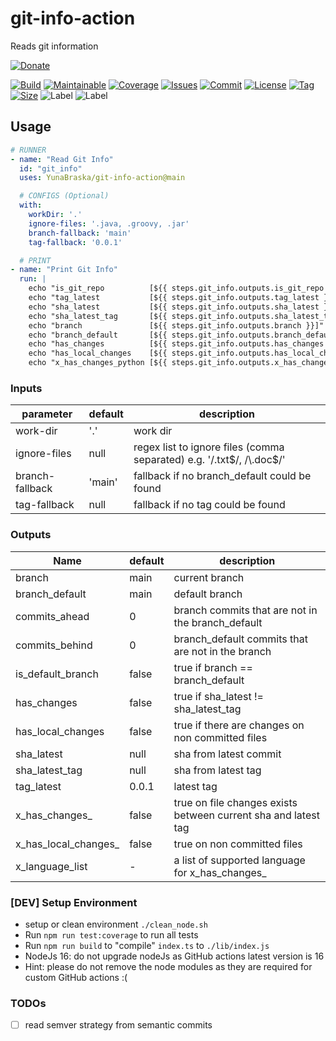 # git-info-action

Reads git information

[![Donate](https://img.shields.io/badge/Donate-PayPal-green.svg)](https://www.paypal.com/donate/?hosted_button_id=HFHFUT3G6TZF6)

[![Build][build_shield]][build_link]
[![Maintainable][maintainable_shield]][maintainable_link]
[![Coverage][coverage_shield]][coverage_link]
[![Issues][issues_shield]][issues_link]
[![Commit][commit_shield]][commit_link]
[![License][license_shield]][license_link]
[![Tag][tag_shield]][tag_link]
[![Size][size_shield]][size_shield]
![Label][label_shield]
![Label][node_version]

## Usage

```yaml
# RUNNER
- name: "Read Git Info"
  id: "git_info"
  uses: YunaBraska/git-info-action@main

  # CONFIGS (Optional)
  with:
    workDir: '.'
    ignore-files: '.java, .groovy, .jar'
    branch-fallback: 'main'
    tag-fallback: '0.0.1'

  # PRINT
- name: "Print Git Info"
  run: |
    echo "is_git_repo          [${{ steps.git_info.outputs.is_git_repo }}]"
    echo "tag_latest           [${{ steps.git_info.outputs.tag_latest }}]"
    echo "sha_latest           [${{ steps.git_info.outputs.sha_latest }}]"
    echo "sha_latest_tag       [${{ steps.git_info.outputs.sha_latest_tag }}]"
    echo "branch               [${{ steps.git_info.outputs.branch }}]"
    echo "branch_default       [${{ steps.git_info.outputs.branch_default }}]"
    echo "has_changes          [${{ steps.git_info.outputs.has_changes }}]"
    echo "has_local_changes    [${{ steps.git_info.outputs.has_local_changes }}]"
    echo "x_has_changes_python [${{ steps.git_info.outputs.x_has_changes_python }}]"

```

### Inputs

| parameter       | default | description                                                            |
|-----------------|---------|------------------------------------------------------------------------|
| work-dir        | '.'     | work dir                                                               |
| ignore-files    | null    | regex list to ignore files (comma separated) e.g. '/\.txt$/, /\.doc$/' |
| branch-fallback | 'main'  | fallback if no branch_default could be found                           |
| tag-fallback    | null    | fallback if no tag could be found                                      |

### Outputs

| Name                       | default | description                                                    |
|----------------------------|---------|----------------------------------------------------------------|
| branch                     | main    | current branch                                                 |
| branch_default             | main    | default branch                                                 |
| commits_ahead              | 0       | branch commits that are not in the branch_default              |
| commits_behind             | 0       | branch_default commits that are not in the branch              |
| is_default_branch          | false   | true if branch == branch_default                               |
| has_changes                | false   | true if sha_latest != sha_latest_tag                           |
| has_local_changes          | false   | true if there are changes on non committed files               |
| sha_latest                 | null    | sha from latest commit                                         |
| sha_latest_tag             | null    | sha from latest tag                                            |
| tag_latest                 | 0.0.1   | latest tag                                                     |
| x_has_changes_<lang>       | false   | true on file changes exists between current sha and latest tag |
| x_has_local_changes_<lang> | false   | true on non committed files                                    |
| x_language_list            | -       | a list of supported language for x_has_changes_<lang>          |

### \[DEV] Setup Environment

* setup or clean environment `./clean_node.sh`
* Run `npm run test:coverage` to run all tests
* Run `npm run build` to "compile" `index.ts` to `./lib/index.js`
* NodeJs 16: do not upgrade nodeJs as GitHub actions latest version is 16
* Hint: please do not remove the node modules as they are required for custom GitHub actions :(

### TODOs
* [ ] read semver strategy from semantic commits

[build_shield]: https://github.com/YunaBraska/git-info-action/workflows/RELEASE/badge.svg

[build_link]: https://github.com/YunaBraska/git-info-action/actions?query=workflow%3AMVN_RELEASE

[maintainable_shield]: https://img.shields.io/codeclimate/maintainability/YunaBraska/git-info-action?style=flat-square

[maintainable_link]: https://codeclimate.com/github/YunaBraska/git-info-action/maintainability

[coverage_shield]: https://img.shields.io/codeclimate/coverage/YunaBraska/git-info-action?style=flat-square

[coverage_link]: https://codeclimate.com/github/YunaBraska/git-info-action/test_coverage

[issues_shield]: https://img.shields.io/github/issues/YunaBraska/git-info-action?style=flat-square

[issues_link]: https://github.com/YunaBraska/git-info-action/commits/main

[commit_shield]: https://img.shields.io/github/last-commit/YunaBraska/git-info-action?style=flat-square

[commit_link]: https://github.com/YunaBraska/git-info-action/issues

[license_shield]: https://img.shields.io/github/license/YunaBraska/git-info-action?style=flat-square

[license_link]: https://github.com/YunaBraska/git-info-action/blob/main/LICENSE

[tag_shield]: https://img.shields.io/github/v/tag/YunaBraska/git-info-action?style=flat-square

[tag_link]: https://github.com/YunaBraska/git-info-action/releases

[size_shield]: https://img.shields.io/github/repo-size/YunaBraska/git-info-action?style=flat-square

[label_shield]: https://img.shields.io/badge/Yuna-QueenInside-blueviolet?style=flat-square

[gitter_shield]: https://img.shields.io/gitter/room/YunaBraska/git-info-action?style=flat-square

[gitter_link]: https://gitter.im/git-info-action/Lobby

[node_version]: https://img.shields.io/badge/node-16-blueviolet?style=flat-square
